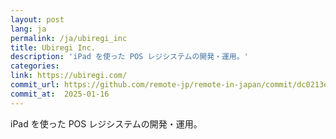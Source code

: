 ```yaml
---
layout: post
lang: ja
permalink: /ja/ubiregi_inc
title: Ubiregi Inc.
description: 'iPad を使った POS レジシステムの開発・運用。'
categories: 
link: https://ubiregi.com/
commit_url: https://github.com/remote-jp/remote-in-japan/commit/dc0213e5d3bf547e1dd7b4da3b612a689016ef3e
commit_at:  2025-01-16
---
```


<p>iPad を使った POS レジシステムの開発・運用。</p>
